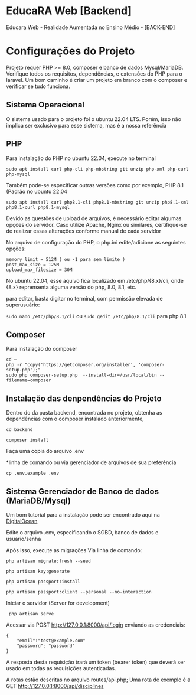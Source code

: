
# EducaRA Web [Backend]
Educara Web - Realidade Aumentada no Ensino Médio - [BACK-END]

# Configurações do Projeto

Projeto requer PHP >= 8.0, composer e banco de dados Mysql/MariaDB.
Verifique todos os requisitos, dependências, e extensões do PHP para o laravel.
Um bom caminho é criar um projeto em branco com o composer e verificar se tudo funciona.

## Sistema Operacional
O sistema usado para o projeto foi o ubuntu 22.04 LTS. Porém, isso não implica ser exclusivo para esse sistema, mas é a nossa referência

## PHP
Para instalação do PHP no ubuntu 22.04, execute no terminal

    sudo apt install curl php-cli php-mbstring git unzip php-xml php-curl php-mysql

Também pode-se especificar outras versões como por exemplo, PHP 8.1 (Padrão no ubuntu 22.04

    sudo apt install curl php8.1-cli php8.1-mbstring git unzip php8.1-xml php8.1-curl php8.1-mysql

Devido as questões de upload de arquivos, é necessário editar algumas opções do servidor. 
Caso utilize Apache, Nginx ou similares, certifique-se de realizar essas alterações conforme manual de cada servidor

No arquivo de configuração do PHP, o php.ini edite/adicione as seguintes opções:

    memory_limit = 512M ( ou -1 para sem limite )
    post_max_size = 125M
    upload_max_filesize = 30M

No ubuntu 22.04, esse aquivo fica localizado em /etc/php/{8.x}/cli, onde {8.x} reprensenta alguma versão do php, 8.0, 8.1, etc.

para editar, basta digitar no terminal, com permissão elevada de superusuário:

`sudo nano /etc/php/8.1/cli` ou `sudo gedit /etc/php/8.1/cli` para php 8.1


## Composer
Para instalação do composer

    cd ~  
    php -r "copy('https://getcomposer.org/installer', 'composer-setup.php');"
    sudo php composer-setup.php  --install-dir=/usr/local/bin --filename=composer

## Instalação das denpendências do Projeto
Dentro do da pasta backend, encontrada no projeto,  obtenha as dependências com o composer instalado anteriormente,

    cd backend

    composer install

Faça uma copia do arquivo .env

*linha de comando ou via gerenciador de arquivos de sua preferência

    cp .env.example .env

## Sistema Gerenciador de Banco de dados (MariaDB/Mysql)

Um bom tutorial para a instalação pode ser encontrado aqui na [DigitalOcean](https://www.digitalocean.com/community/tutorials/how-to-install-mariadb-on-ubuntu-22-04)

Edite o arquivo .env, especificando o SGBD, banco de dados e usuário/senha

Após isso, execute as migrações
Via linha de comando:

    php artisan migrate:fresh --seed

    php artisan key:generate

    php artisan passport:install

    php artisan passport:client --personal --no-interaction

Iniciar o servidor (Server for development)

     php artisan serve

Acessar via POST http://127.0.0.1:8000/api/login enviando as credenciais:

    {
    	"email":"test@example.com"
    	"password": "password"
    }
A resposta desta requisição trará um token (bearer token) que deverá ser usado em todas as requisições autenticadas.

A rotas estão descritas no arquivo routes/api.php;
Uma rota de exemplo é a GET http://127.0.0.1:8000/api/disciplines
